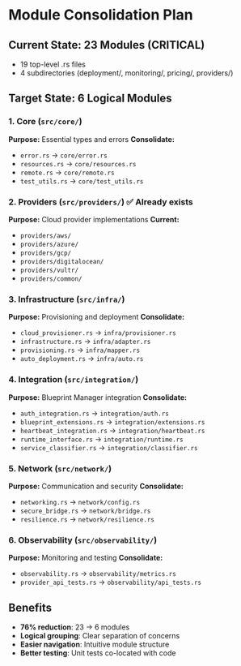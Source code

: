 # Module Consolidation Plan

## Current State: 23 Modules (CRITICAL)
- 19 top-level .rs files
- 4 subdirectories (deployment/, monitoring/, pricing/, providers/)

## Target State: 6 Logical Modules

### 1. **Core** (`src/core/`)
**Purpose:** Essential types and errors
**Consolidate:**
- `error.rs` → `core/error.rs`
- `resources.rs` → `core/resources.rs`
- `remote.rs` → `core/remote.rs`
- `test_utils.rs` → `core/test_utils.rs`

### 2. **Providers** (`src/providers/`) ✅ Already exists
**Purpose:** Cloud provider implementations
**Current:**
- `providers/aws/`
- `providers/azure/`
- `providers/gcp/`
- `providers/digitalocean/`
- `providers/vultr/`
- `providers/common/`

### 3. **Infrastructure** (`src/infra/`)
**Purpose:** Provisioning and deployment
**Consolidate:**
- `cloud_provisioner.rs` → `infra/provisioner.rs`
- `infrastructure.rs` → `infra/adapter.rs`
- `provisioning.rs` → `infra/mapper.rs`
- `auto_deployment.rs` → `infra/auto.rs`

### 4. **Integration** (`src/integration/`)
**Purpose:** Blueprint Manager integration
**Consolidate:**
- `auth_integration.rs` → `integration/auth.rs`
- `blueprint_extensions.rs` → `integration/extensions.rs`
- `heartbeat_integration.rs` → `integration/heartbeat.rs`
- `runtime_interface.rs` → `integration/runtime.rs`
- `service_classifier.rs` → `integration/classifier.rs`

### 5. **Network** (`src/network/`)
**Purpose:** Communication and security
**Consolidate:**
- `networking.rs` → `network/config.rs`
- `secure_bridge.rs` → `network/bridge.rs`
- `resilience.rs` → `network/resilience.rs`

### 6. **Observability** (`src/observability/`)
**Purpose:** Monitoring and testing
**Consolidate:**
- `observability.rs` → `observability/metrics.rs`
- `provider_api_tests.rs` → `observability/api_tests.rs`

## Benefits
- **76% reduction**: 23 → 6 modules
- **Logical grouping**: Clear separation of concerns
- **Easier navigation**: Intuitive module structure
- **Better testing**: Unit tests co-located with code